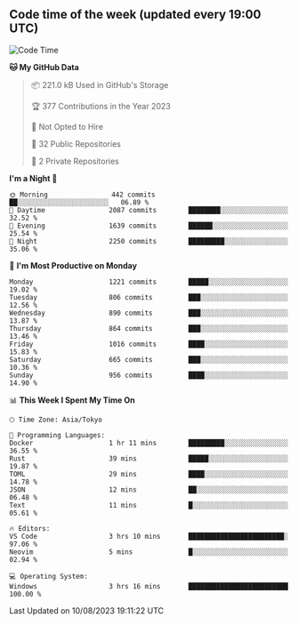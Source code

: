 ## Code time of the week (updated every 19:00 UTC)

<!--START_SECTION:waka-->
![Code Time](http://img.shields.io/badge/Code%20Time-1%2C964%20hrs%2022%20mins-blue)

**🐱 My GitHub Data** 

> 📦 221.0 kB Used in GitHub's Storage 
 > 
> 🏆 377 Contributions in the Year 2023
 > 
> 🚫 Not Opted to Hire
 > 
> 📜 32 Public Repositories 
 > 
> 🔑 2 Private Repositories 
 > 
**I'm a Night 🦉** 

```text
🌞 Morning                442 commits         ██░░░░░░░░░░░░░░░░░░░░░░░   06.89 % 
🌆 Daytime                2087 commits        ████████░░░░░░░░░░░░░░░░░   32.52 % 
🌃 Evening                1639 commits        ██████░░░░░░░░░░░░░░░░░░░   25.54 % 
🌙 Night                  2250 commits        █████████░░░░░░░░░░░░░░░░   35.06 % 
```
📅 **I'm Most Productive on Monday** 

```text
Monday                   1221 commits        █████░░░░░░░░░░░░░░░░░░░░   19.02 % 
Tuesday                  806 commits         ███░░░░░░░░░░░░░░░░░░░░░░   12.56 % 
Wednesday                890 commits         ███░░░░░░░░░░░░░░░░░░░░░░   13.87 % 
Thursday                 864 commits         ███░░░░░░░░░░░░░░░░░░░░░░   13.46 % 
Friday                   1016 commits        ████░░░░░░░░░░░░░░░░░░░░░   15.83 % 
Saturday                 665 commits         ███░░░░░░░░░░░░░░░░░░░░░░   10.36 % 
Sunday                   956 commits         ████░░░░░░░░░░░░░░░░░░░░░   14.90 % 
```


📊 **This Week I Spent My Time On** 

```text
🕑︎ Time Zone: Asia/Tokyo

💬 Programming Languages: 
Docker                   1 hr 11 mins        █████████░░░░░░░░░░░░░░░░   36.55 % 
Rust                     39 mins             █████░░░░░░░░░░░░░░░░░░░░   19.87 % 
TOML                     29 mins             ████░░░░░░░░░░░░░░░░░░░░░   14.78 % 
JSON                     12 mins             ██░░░░░░░░░░░░░░░░░░░░░░░   06.48 % 
Text                     11 mins             █░░░░░░░░░░░░░░░░░░░░░░░░   05.61 % 

🔥 Editors: 
VS Code                  3 hrs 10 mins       ████████████████████████░   97.06 % 
Neovim                   5 mins              █░░░░░░░░░░░░░░░░░░░░░░░░   02.94 % 

💻 Operating System: 
Windows                  3 hrs 16 mins       █████████████████████████   100.00 % 
```


 Last Updated on 10/08/2023 19:11:22 UTC
<!--END_SECTION:waka-->